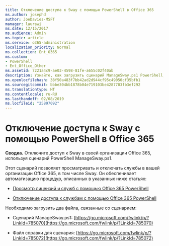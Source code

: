 ```yaml
---
title: Отключение доступа к Sway с помощью PowerShell в Office 365
ms.author: josephd
author: JoeDavies-MSFT
manager: laurawi
ms.date: 12/15/2017
ms.audience: Admin
ms.topic: article
ms.service: o365-administration
localization_priority: Normal
ms.collection: Ent_O365
ms.custom:
- PowerShell
- Ent_Office_Other
ms.assetid: 7221a4c9-ae03-4598-81fe-a655c02f40ab
description: Узнайте, как загрузить сценарий ManageSway.ps1 PowerShell, который позволяет запретить доступ к Sway в вашей организации Office 365.
ms.openlocfilehash: 38f50a483f7bb42ad2d944cf95c49050cf35bfb1
ms.sourcegitcommit: bbbe304bb1878b04e719103be4287703fb3ef292
ms.translationtype: HT
ms.contentlocale: ru-RU
ms.lasthandoff: 02/08/2019
ms.locfileid: "25897092"
---
```

# <a name="disable-access-to-sway-with-office-365-powershell"></a>Отключение доступа к Sway с помощью PowerShell в Office 365

**Сводка.** Отключите доступ к Sway в своей организации Office 365, используя сценарий PowerShell ManageSway.ps1.
  
Этот сценарий позволяет просматривать и отключать службы в вашей организации Office 365, в том числе Sway. Он обеспечивает автоматизацию процедур, описанных в указанных ниже статьях:
  
- [Просмотр лицензий и служб с помощью Office 365 PowerShell](view-licenses-and-services-with-office-365-powershell.md)
    
- [Отключение доступа к службам с помощью Office 365 PowerShell](disable-access-to-services-with-office-365-powershell.md)
    
Необходимо загрузить два файла, связанные со сценарием:
  
- Сценарий ManageSway.ps1: [https://go.microsoft.com/fwlink/p/?LinkId=785070](https://go.microsoft.com/fwlink/p/?LinkId=785070)
    
- Файл справки для сценария: [https://go.microsoft.com/fwlink/p/?LinkId=785072](https://go.microsoft.com/fwlink/p/?LinkId=785072)
    

